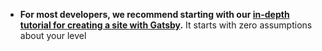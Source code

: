 - **For most developers, we recommend starting with our [in-depth tutorial for creating a site with Gatsby](https://www.gatsbyjs.com/tutorial/).** It starts with zero assumptions about your level
